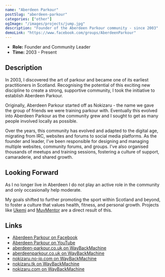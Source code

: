 ```yaml
---
name: "Aberdeen Parkour"
postSlug: "aberdeen-parkour"
categories: ["other"]
ogImage: "/images/projects/jump.jpg"
description: "Founder of the Aberdeen Parkour community - since 2003"
demoLink: "https://www.facebook.com/groups/AberdeenParkour"
---
```


- **Role:** Founder and Community Leader
- **Time:** 2003 - Present

## Description

In 2003, I discovered the art of parkour and became one of its earliest practitioners in Scotland. Recognising the potential of this exciting new discipline to create a strong, supportive community, I took the initiative to establish Aberdeen Parkour.

Originally, Aberdeen Parkour started off as Nokizaru - the name we gave the group of friends we were training parkour with. Eventually this evolved into Aberdeen Parkour as the community grew and I sought to get as many people involved locally as possible.

Over the years, this community has evolved and adapted to the digital age, migrating from IRC, websites and forums to social media platforms. As the founder and leader, I've been responsible for designing and managing multiple websites, community forums, and groups. I've also organised thousands of meetups and training sessions, fostering a culture of support, camaraderie, and shared growth.

## Looking Forward

As I no longer live in Aberdeen I do not play an active role in the community and only occasionally help moderate.

My goals shifted to further promoting the sport within Scotland and beyond, to foster a culture that values health, fitness, and personal growth. Projects like [Ukemi](/projects/ukemi) and [MuvMentor](/projects/muvmentor) are a direct result of this.

## Links

- [Aberdeen Parkour on Facebook](https://www.facebook.com/groups/AberdeenParkour)
- [Aberdeen Parkour on YouTube](https://www.youtube.com/results?search_query=aberdeen+parkour)
- [aberdeen-parkour.co.uk on WayBackMachine](https://web.archive.org/details/http://www.aberdeen-parkour.co.uk/)
- [aberdeenparkour.co.uk on WayBackMachine](http://www.aberdeenparkour.co.uk/)
- [nokizaru.no-ip.com on WayBackMachine](https://web.archive.org/details/http://nokizaru.no-ip.com/)
- [nokizaru.tk on WayBackMachine](https://web.archive.org/details/http://www.nokizaru.tk/)
- [nokizaru.com on WayBackMachine](https://web.archive.org/details/https://www.nokizaru.com/)
